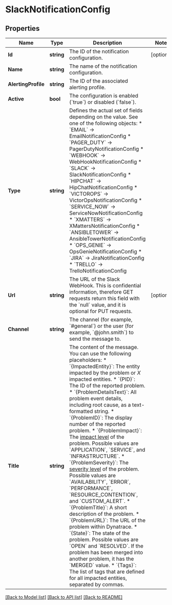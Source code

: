 # SlackNotificationConfig

## Properties

Name | Type | Description | Notes
------------ | ------------- | ------------- | -------------
**Id** | **string** | The ID of the notification configuration. | [optional] 
**Name** | **string** | The name of the notification configuration. | 
**AlertingProfile** | **string** | The ID of the associated alerting profile. | 
**Active** | **bool** | The configuration is enabled (&#x60;true&#x60;) or disabled (&#x60;false&#x60;). | 
**Type** | **string** | Defines the actual set of fields depending on the value. See one of the following objects:   * &#x60;EMAIL&#x60; -&gt; EmailNotificationConfig  * &#x60;PAGER_DUTY&#x60; -&gt; PagerDutyNotificationConfig  * &#x60;WEBHOOK&#x60; -&gt; WebHookNotificationConfig  * &#x60;SLACK&#x60; -&gt; SlackNotificationConfig  * &#x60;HIPCHAT&#x60; -&gt; HipChatNotificationConfig  * &#x60;VICTOROPS&#x60; -&gt; VictorOpsNotificationConfig  * &#x60;SERVICE_NOW&#x60; -&gt; ServiceNowNotificationConfig  * &#x60;XMATTERS&#x60; -&gt; XMattersNotificationConfig  * &#x60;ANSIBLETOWER&#x60; -&gt; AnsibleTowerNotificationConfig  * &#x60;OPS_GENIE&#x60; -&gt; OpsGenieNotificationConfig  * &#x60;JIRA&#x60; -&gt; JiraNotificationConfig  * &#x60;TRELLO&#x60; -&gt; TrelloNotificationConfig   | 
**Url** | **string** | The URL of the Slack WebHook.   This is confidential information, therefore GET requests return this field with the &#x60;null&#x60; value, and it is optional for PUT requests. | [optional] 
**Channel** | **string** | The channel (for example, &#x60;#general&#x60;) or the user (for example, &#x60;@john.smith&#x60;) to send the message to. | 
**Title** | **string** | The content of the message.   You can use the following placeholders:  * &#x60;{ImpactedEntity}&#x60;: The entity impacted by the problem or *X* impacted entities.  * &#x60;{PID}&#x60;: The ID of the reported problem.  * &#x60;{ProblemDetailsText}&#x60;: All problem event details, including root cause, as a text-formatted string.  * &#x60;{ProblemID}&#x60;: The display number of the reported problem.  * &#x60;{ProblemImpact}&#x60;: The [impact level](https://www.dynatrace.com/support/help/shortlink/impact-analysis) of the problem. Possible values are &#x60;APPLICATION&#x60;, &#x60;SERVICE&#x60;, and &#x60;INFRASTRUCTURE&#x60;.  * &#x60;{ProblemSeverity}&#x60;: The [severity level](https://www.dynatrace.com/support/help/shortlink/event-types) of the problem. Possible values are &#x60;AVAILABILITY&#x60;, &#x60;ERROR&#x60;, &#x60;PERFORMANCE&#x60;, &#x60;RESOURCE_CONTENTION&#x60;, and &#x60;CUSTOM_ALERT&#x60;.  * &#x60;{ProblemTitle}&#x60;: A short description of the problem.  * &#x60;{ProblemURL}&#x60;: The URL of the problem within Dynatrace.  * &#x60;{State}&#x60;: The state of the problem. Possible values are &#x60;OPEN&#x60; and &#x60;RESOLVED&#x60;. If the problem has been merged into another problem, it has the &#x60;MERGED&#x60; value.  * &#x60;{Tags}&#x60;: The list of tags that are defined for all impacted entities, separated by commas.   | 

[[Back to Model list]](../README.md#documentation-for-models) [[Back to API list]](../README.md#documentation-for-api-endpoints) [[Back to README]](../README.md)


